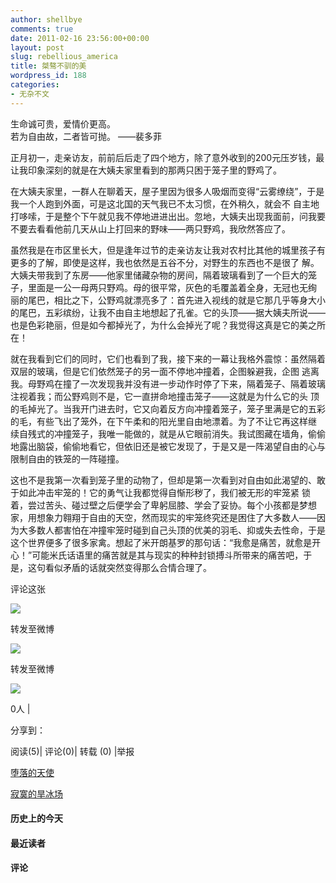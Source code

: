 ```yaml
---
author: shellbye
comments: true
date: 2011-02-16 23:56:00+00:00
layout: post
slug: rebellious_america
title: 桀骜不驯的美
wordpress_id: 188
categories:
- 无杂不文
---
```


生命诚可贵，爱情价更高。  
若为自由故，二者皆可抛。 ——裴多菲 

正月初一，走亲访友，前前后后走了四个地方，除了意外收到的200元压岁钱，最让我印象深刻的就是在大姨夫家里看到的那两只困于笼子里的野鸡了。 

在大姨夫家里，一群人在聊着天，屋子里因为很多人吸烟而变得“云雾缭绕”，于是我一个人跑到外面，可是这北国的天气我已不太习惯，在外稍久，就会不 自主地打哆嗦，于是整个下午就见我不停地进进出出。忽地，大姨夫出现我面前，问我要不要去看看他前几天从山上打回来的野味——两只野鸡，我欣然答应了。 

虽然我是在市区里长大，但是逢年过节的走亲访友让我对农村比其他的城里孩子有更多的了解，即使是这样，我也依然是五谷不分，对野生的东西也不是很了 解。大姨夫带我到了东房——他家里储藏杂物的房间，隔着玻璃看到了一个巨大的笼子，里面是一公一母两只野鸡。母的很平常，灰色的毛覆盖着全身，无冠也无绚 丽的尾巴，相比之下，公野鸡就漂亮多了：首先进入视线的就是它那几乎等身大小的尾巴，五彩缤纷，让我不由自主地想起了孔雀。它的头顶——据大姨夫所说—— 也是色彩艳丽，但是如今都掉光了，为什么会掉光了呢？我觉得这真是它的美之所在！ 

就在我看到它们的同时，它们也看到了我，接下来的一幕让我格外震惊：虽然隔着双层的玻璃，但是它们依然笼子的另一面不停地冲撞着，企图躲避我，企图 逃离我。母野鸡在撞了一次发现我并没有进一步动作时停了下来，隔着笼子、隔着玻璃注视着我；而公野鸡则不是，它一直拼命地撞击笼子——这就是为什么它的头 顶的毛掉光了。当我开门进去时，它又向着反方向冲撞着笼子，笼子里满是它的五彩的毛，有些飞出了笼外，在下午柔和的阳光里自由地漂着。为了不让它再这样继 续自残式的冲撞笼子，我唯一能做的，就是从它眼前消失。我试图藏在墙角，偷偷地露出脑袋，偷偷地看它，但依旧还是被它发现了，于是又是一阵渴望自由的心与 限制自由的铁笼的一阵碰撞。 

这也不是我第一次看到笼子里的动物了，但却是第一次看到对自由如此渴望的、敢于如此冲击牢笼的！它的勇气让我都觉得自惭形秽了，我们被无形的牢笼紧 锁着，尝过苦头、碰过壁之后便学会了卑躬屈膝、学会了妥协。每个小孩都是梦想家，用想象力翱翔于自由的天空，然而现实的牢笼终究还是困住了大多数人——因 为大多数人都害怕在冲撞牢笼时碰到自己头顶的优美的羽毛、抑或失去性命，于是这个世界便多了很多家禽。想起了米开朗基罗的那句话：“我愈是痛苦，就愈是开 心！”可能米氏话语里的痛苦就是其与现实的种种封锁搏斗所带来的痛苦吧，于是，这句看似矛盾的话就突然变得那么合情合理了。  



































评论这张









![](http://b.bst.126.net/newpage/images/microblog.png?1)

转发至微博
















![](http://b.bst.126.net/newpage/images/microblog.png?1)

转发至微博













![](http://b.bst.126.net/style/common/tuijian.png)

0人 | 
	        
分享到： 






阅读(5)|
评论(0)|
转载 (0)
|举报



























[堕落的天使](http://bai444854713.blog.163.com/blog/static/16331218220111177550459/)





[寂寞的旱冰场](http://bai444854713.blog.163.com/blog/static/16331218220111177570128/)










#### 历史上的今天













#### 最近读者
















#### 评论























